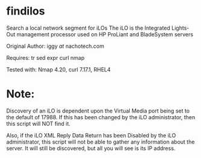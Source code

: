# findilos
Search a local network segment for iLOs
The iLO is the Integrated Lights-Out management processor
used on HP ProLiant and BladeSystem servers

Original Author: iggy _at_ nachotech.com

Requires: tr sed expr curl nmap

Tested with: Nmap 4.20, curl 7.17.1, RHEL4

# Note:
Discovery of an iLO is dependent upon the Virtual Media port
being set to the default of 17988.  If this has been changed
by the iLO administrator, then this script will NOT find it.

Also, if the iLO XML Reply Data Return has been Disabled by
the iLO administrator, this script will not be able to
gather any information about the server.  It will still be
discovered, but all you will see is its IP address.
